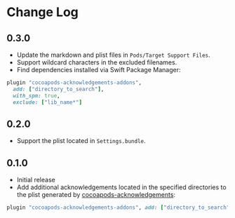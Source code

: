 # Change Log

## 0.3.0

* Update the markdown and plist files in `Pods/Target Support Files`.
* Support wildcard characters in the excluded filenames.
* Find dependencies installed via Swift Package Manager:

```rb
plugin "cocoapods-acknowledgements-addons",
  add: ["directory_to_search"],
  with_spm: true,
  exclude: ["lib_name*"]
```

## 0.2.0

* Support the plist located in `Settings.bundle`.

## 0.1.0

* Initial release
* Add additional acknowledgements located in the specified directories to the plist generated by [cocoapods-acknowledgements](https://github.com/CocoaPods/cocoapods-acknowledgements):

```rb
plugin "cocoapods-acknowledgements-addons", add: ["directory_to_search"], exclude: ["lib_name"]
```
